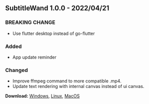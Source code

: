 ## SubtitleWand 1.0.0 - 2022/04/21

### BREAKING CHANGE

- Use flutter desktop instead of go-flutter

### Added

- App update reminder

### Changed

- Improve ffmpeg command to more compatible .mp4.
- Update text rendering with internal canvas instead of ui canvas.

**Download:**
[Windows](https://github.com/SubtitleWand/SubtitleWand/releases/download/v1.0.0/windows-release-v1.0.0.zip),
[Linux](https://github.com/SubtitleWand/SubtitleWand/releases/download/v1.0.0/linux-release-v1.0.0.zip),
[MacOS](https://github.com/SubtitleWand/SubtitleWand/releases/download/v1.0.0/macos-release-v1.0.0.zip)

<!-- Added for new features.
Changed for changes in existing functionality.
Deprecated for soon-to-be removed features.
Removed for now removed features.
Fixed for any bug fixes.
Security in case of vulnerabilities. -->
